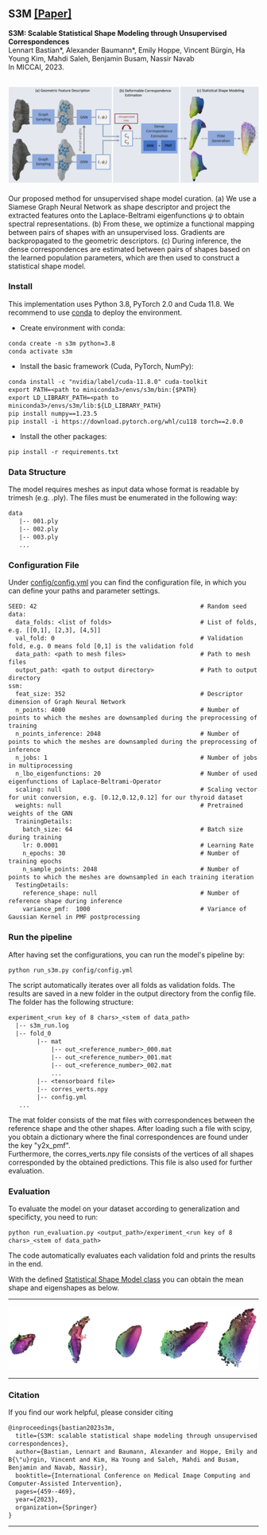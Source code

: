 ## S3M [[Paper]](https://arxiv.org/abs/2304.07515)

**S3M: Scalable Statistical Shape Modeling through Unsupervised Correspondences**<br>
Lennart Bastian*, Alexander Baumann*, Emily Hoppe, Vincent Bürgin, Ha Young Kim, Mahdi Saleh, Benjamin Busam, Nassir Navab<br>
In MICCAI, 2023.

![Pipeline of the proposed S3M](images/s3m_pipeline.PNG)
---
Our proposed method for unsupervised shape model curation. 
(a) We use a Siamese Graph Neural Network as shape descriptor and project the extracted features onto the Laplace-Beltrami eigenfunctions $\psi$ to obtain spectral representations.
(b) From these, we optimize a functional mapping between pairs of shapes with an unsupervised loss. 
Gradients are backpropagated to the geometric descriptors.
(c) During inference, the dense correspondences are estimated 
between pairs of shapes 
based on the learned population parameters, which are then used to construct a statistical shape model.

### Install
This implementation uses Python 3.8, PyTorch 2.0 and Cuda 11.8. We recommend to use [conda](https://docs.conda.io/en/latest/miniconda.html) to deploy the environment.
  * Create environment with conda:
  ```
  conda create -n s3m python=3.8
  conda activate s3m
  ```
  * Install the basic framework (Cuda, PyTorch, NumPy):
  ```
  conda install -c "nvidia/label/cuda-11.8.0" cuda-toolkit
  export PATH=<path to miniconda3>/envs/s3m/bin:{$PATH}
  export LD_LIBRARY_PATH=<path to miniconda3>/envs/s3m/lib:${LD_LIBRARY_PATH}
  pip install numpy==1.23.5
  pip install -i https://download.pytorch.org/whl/cu118 torch==2.0.0 
  ```
  * Install the other packages:
  ```
  pip install -r requirements.txt
  ```

### Data Structure
The model requires meshes as input data whose format is readable by trimesh (e.g. .ply).
The files must be enumerated in the following way:<br>    
```
data
   |-- 001.ply
   |-- 002.ply
   |-- 003.ply
   ...
```
### Configuration File
Under [config/config.yml](config/config.yml) you can find the configuration file, in which you can define your paths and parameter settings.
```
SEED: 42                                              # Random seed
data:
  data_folds: <list of folds>                         # List of folds, e.g. [[0,1], [2,3], [4,5]]
  val_fold: 0                                         # Validation fold, e.g. 0 means fold [0,1] is the validation fold
  data_path: <path to mesh files>                     # Path to mesh files
  output_path: <path to output directory>             # Path to output directory
ssm:
  feat_size: 352                                      # Descriptor dimension of Graph Neural Network
  n_points: 4000                                      # Number of points to which the meshes are downsampled during the preprocessing of training
  n_points_inference: 2048                            # Number of points to which the meshes are downsampled during the preprocessing of inference
  n_jobs: 1                                           # Number of jobs in multiprocessing
  n_lbo_eigenfunctions: 20                            # Number of used eigenfunctions of Laplace-Beltrami-Operator
  scaling: null                                       # Scaling vector for unit conversion, e.g. [0.12,0.12,0.12] for our thyroid dataset
  weights: null                                       # Pretrained weights of the GNN
  TrainingDetails:
    batch_size: 64                                    # Batch size during training
    lr: 0.0001                                        # Learning Rate
    n_epochs: 30                                      # Number of training epochs
    n_sample_points: 2048                             # Number of points to which the meshes are downsampled in each training iteration  
  TestingDetails:
    reference_shape: null                             # Number of reference shape during inference
    variance_pmf:  1000                               # Variance of Gaussian Kernel in PMF postprocessing
```

### Run the pipeline
After having set the configurations, you can run the model's pipeline by: 
```
python run_s3m.py config/config.yml
```
The script automatically iterates over all folds as validation folds.
The results are saved in a new folder in the output directory from the config file. The folder has the following structure:
```
experiment_<run key of 8 chars>_<stem of data_path>
  |-- s3m_run.log
  |-- fold_0
        |-- mat
            |-- out_<reference_number>_000.mat
            |-- out_<reference_number>_001.mat
            |-- out_<reference_number>_002.mat
            ...
        |-- <tensorboard file>
        |-- corres_verts.npy
        |-- config.yml
   ...
```
The mat folder consists of the mat files with correspondences between the reference shape and the other shapes. After loading such a file with scipy, you obtain a dictionary where the final correspondences are found under the key "y2x_pmf".<br>
Furthermore, the corres_verts.npy file consists of the vertices of all shapes corresponded by the obtained predictions. This file is also used for further evaluation.
### Evaluation
To evaluate the model on your dataset according to generalization and specificty, you need to run:
```
python run_evaluation.py <output_path>/experiment_<run key of 8 chars>_<stem of data_path>
```
The code automatically evaluates each validation fold and prints the results in the end.

With the defined [Statistical Shape Model class](evaluation/SSM.py) you can obtain the mean shape and eigenshapes as below.

---
![Eigenshapes and Meanshape of the obtained SSM](images/eigenshapes.PNG)

---


### Citation
If you find our work helpful, please consider citing
```
@inproceedings{bastian2023s3m,
  title={S3M: scalable statistical shape modeling through unsupervised correspondences},
  author={Bastian, Lennart and Baumann, Alexander and Hoppe, Emily and B{\"u}rgin, Vincent and Kim, Ha Young and Saleh, Mahdi and Busam, Benjamin and Navab, Nassir},
  booktitle={International Conference on Medical Image Computing and Computer-Assisted Intervention},
  pages={459--469},
  year={2023},
  organization={Springer}
}
```
---





